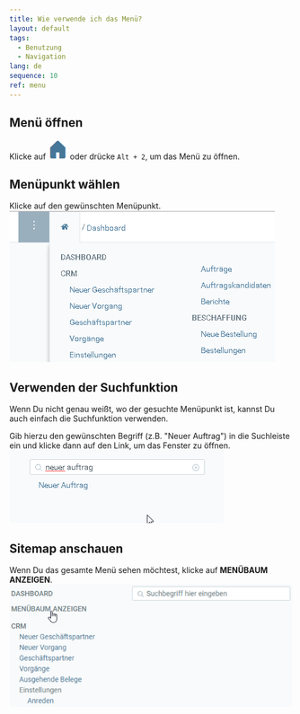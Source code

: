 ```yaml
---
title: Wie verwende ich das Menü?
layout: default
tags:
  - Benutzung
  - Navigation
lang: de
sequence: 10
ref: menu
---
```


## Menü öffnen
Klicke auf ![](assets/Menu_House_WebUI.png) oder drücke `Alt + 2`, um das Menü zu öffnen.

## Menüpunkt wählen
Klicke auf den gewünschten Menüpunkt.<br>
![](assets/Workflow_Auftrag_Bis_Rechnung_WebUI-19ab1.png)

## Verwenden der Suchfunktion

Wenn Du nicht genau weißt, wo der gesuchte Menüpunkt ist, kannst Du auch einfach die Suchfunktion verwenden.

Gib hierzu den gewünschten Begriff (z.B. "Neuer Auftrag") in die Suchleiste ein und klicke dann auf den Link, um das Fenster zu öffnen.<br>
![](assets/Workflow_Auftrag_Bis_Rechnung_WebUI-d9abb.png)

## Sitemap anschauen

Wenn Du das gesamte Menü sehen möchtest, klicke auf **MENÜBAUM ANZEIGEN**.<br>
 ![](assets/Menu_WebUI-b7f58.png)
